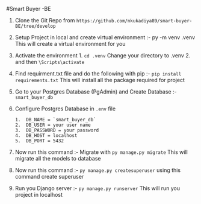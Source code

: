 #Smart Buyer -BE

1)	Clone the Git Repo from `https://github.com/nkukadiya89/smart-buyer-BE/tree/develop`

2)	Setup Project in local and create virtual environment :- py -m venv .venv This will create a virtual environment for you

3)	Activate the environment 
        1.	`cd .venv` Change your directory to .venv
        2.	and then `\Scripts\activate`

4)	Find requirment.txt file and do the following with pip :- `pip install requirements.txt` This will install all the package required for project

5)	Go to your Postgres Database (PgAdmin) and Create Database :- `smart_buyer_db`

6)	Configure Postgres Database in `.env` file

        1.	DB_NAME = `smart_buyer_db`
        2.	DB_USER = your user name
        3.	DB_PASSWORD = your password
        4.	DB_HOST = localhost
        5.	DB_PORT = 5432

7)	Now run this command :- Migrate with `py manage.py migrate` 
	This will migrate all the models to database

9)	Now run this command :- `py manage.py createsuperuser` using this command create superuser 

10)	Run you Django server :- `py manage.py runserver` This will run you project in localhost

